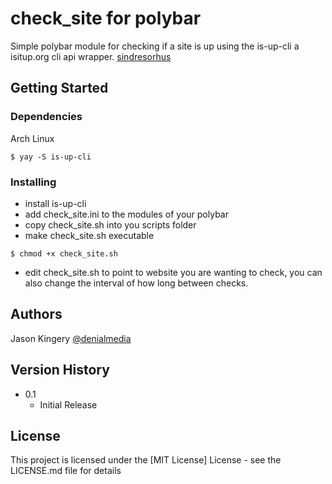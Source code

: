 # check_site for polybar

Simple polybar module for checking if a site is up using the is-up-cli a isitup.org cli api wrapper.
[sindresorhus](https://github.com/sindresorhus/is-up-cli)

## Getting Started

### Dependencies

Arch Linux
```
$ yay -S is-up-cli
```

### Installing

* install is-up-cli
* add check_site.ini to the modules of your polybar
* copy check_site.sh into you scripts folder
* make check_site.sh executable
```
$ chmod +x check_site.sh
```
* edit check_site.sh to point to website you are wanting to check, you can also change the interval of how long between checks. 



## Authors

Jason Kingery
[@denialmedia](https://twitter.com/denialmedia)

## Version History

* 0.1
    * Initial Release

## License

This project is licensed under the [MIT License] License - see the LICENSE.md file for details


